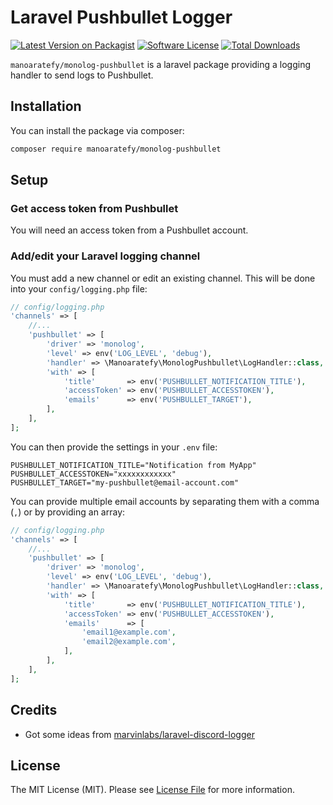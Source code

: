 
# Laravel Pushbullet Logger

[![Latest Version on Packagist](https://img.shields.io/packagist/v/manoaratefy/monolog-pushbullet.svg?style=flat-square)](https://packagist.org/packages/manoaratefy/monolog-pushbullet)
[![Software License](https://img.shields.io/badge/license-MIT-brightgreen.svg?style=flat-square)](LICENSE.md)
[![Total Downloads](https://img.shields.io/packagist/dt/manoaratefy/monolog-pushbullet.svg?style=flat-square)](https://packagist.org/packages/manoaratefy/monolog-pushbullet)

`manoaratefy/monolog-pushbullet` is a laravel package providing a logging handler to send logs to Pushbullet.

## Installation

You can install the package via composer:

``` bash
composer require manoaratefy/monolog-pushbullet
```

## Setup

### Get access token from Pushbullet

You will need an access token from a Pushbullet account.

### Add/edit your Laravel logging channel

You must add a new channel or edit an existing channel. This will be done into your `config/logging.php` file:

```php
// config/logging.php
'channels' => [
    //...
    'pushbullet' => [
        'driver' => 'monolog',
        'level' => env('LOG_LEVEL', 'debug'),
        'handler' => \Manoaratefy\MonologPushbullet\LogHandler::class,
        'with' => [
            'title'       => env('PUSHBULLET_NOTIFICATION_TITLE'),
            'accessToken' => env('PUSHBULLET_ACCESSTOKEN'),
            'emails'      => env('PUSHBULLET_TARGET'),
        ],        
    ],
];
```

You can then provide the settings in your `.env` file:

```
PUSHBULLET_NOTIFICATION_TITLE="Notification from MyApp"
PUSHBULLET_ACCESSTOKEN="xxxxxxxxxxxx"
PUSHBULLET_TARGET="my-pushbullet@email-account.com"
```

You can provide multiple email accounts by separating them with a comma (`,`) or by providing an array:
```php
// config/logging.php
'channels' => [
    //...
    'pushbullet' => [
        'driver' => 'monolog',
        'level' => env('LOG_LEVEL', 'debug'),
        'handler' => \Manoaratefy\MonologPushbullet\LogHandler::class,
        'with' => [
            'title'       => env('PUSHBULLET_NOTIFICATION_TITLE'),
            'accessToken' => env('PUSHBULLET_ACCESSTOKEN'),
            'emails'      => [
                'email1@example.com',
                'email2@example.com',
            ],
        ],        
    ],
];
```

## Credits

- Got some ideas from [marvinlabs/laravel-discord-logger](https://github.com/marvinlabs/laravel-discord-logger)

## License

The MIT License (MIT). Please see [License File](LICENSE) for more information.
